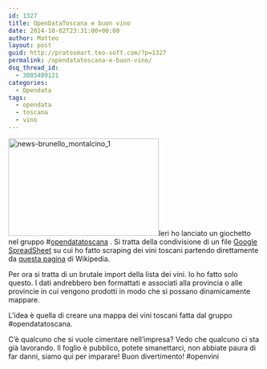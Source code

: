 ```yaml
---
id: 1327
title: OpenDataToscana e buon vino
date: 2014-10-02T23:31:00+00:00
author: Matteo
layout: post
guid: http://pratosmart.teo-soft.com/?p=1327
permalink: /opendatatoscana-e-buon-vino/
dsq_thread_id:
  - 3085409121
categories:
  - Opendata
tags:
  - opendata
  - toscana
  - vino
---
```

[<img class="alignright size-medium wp-image-1328" src="http://pratosmart.teo-soft.com/wp-content/uploads/2014/10/news-brunello_montalcino_1-300x195.jpg" alt="news-brunello_montalcino_1" width="300" height="195" srcset="http://pratosmart.teo-soft.com/wp-content/uploads/2014/10/news-brunello_montalcino_1-300x195.jpg 300w, http://pratosmart.teo-soft.com/wp-content/uploads/2014/10/news-brunello_montalcino_1.jpg 563w" sizes="(max-width: 300px) 100vw, 300px" />](http://pratosmart.teo-soft.com/wp-content/uploads/2014/10/news-brunello_montalcino_1.jpg)Ieri ho lanciato un giochetto nel gruppo #<a href="https://www.facebook.com/groups/1472646209661135/" target="_blank">opendatatoscana</a> . Si tratta della condivisione di un file <a href="https://docs.google.com/spreadsheets/d/1cCcQlRzHpNPmmvprcp8BdqiHnqwEuQ-FZDAHE64nM8U/edit#gid=0" target="_blank">Google SpreadSheet</a> su cui ho fatto scraping dei vini toscani partendo direttamente da <a href="http://it.wikipedia.org/wiki/Vini_della_Toscana" target="_blank">questa pagina</a> di Wikipedia.

Per ora si tratta di un brutale import della lista dei vini. Io ho fatto solo questo. I dati andrebbero ben formattati e associati alla provincia o alle provincie in cui vengono prodotti in modo che si possano dinamicamente mappare.

L&#8217;idea è quella di creare una mappa dei vini toscani fatta dal gruppo #opendatatoscana.

C&#8217;è qualcuno che si vuole cimentare nell&#8217;impresa? Vedo che qualcuno ci sta già lavorando. Il foglio è pubblico, potete smanettarci, non abbiate paura di far danni, siamo qui per imparare! Buon divertimento! #openvini

&nbsp;

&nbsp;